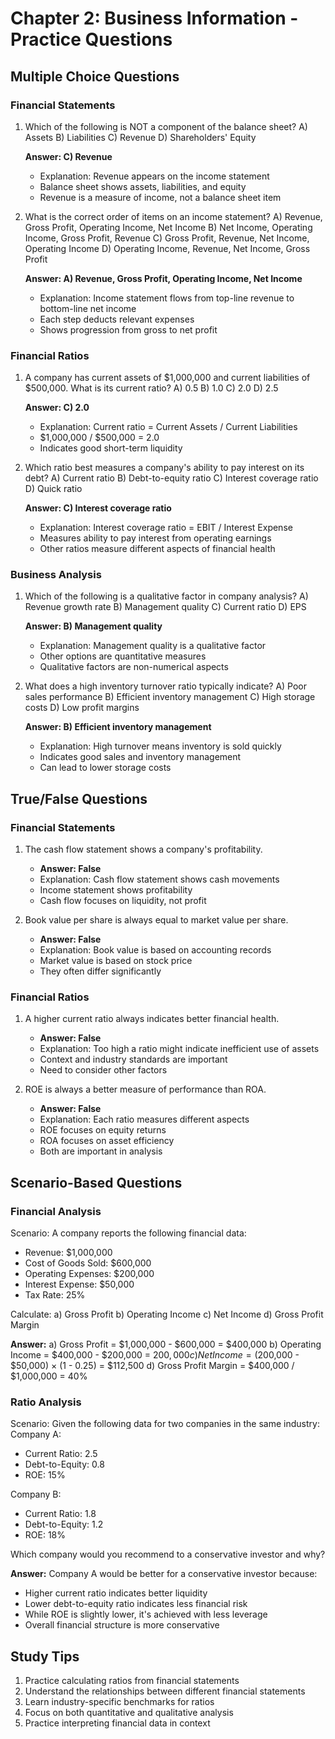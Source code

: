 # Chapter 2: Business Information - Practice Questions

## Multiple Choice Questions

### Financial Statements
1. Which of the following is NOT a component of the balance sheet?
   A) Assets
   B) Liabilities
   C) Revenue
   D) Shareholders' Equity
   
   **Answer: C) Revenue**
   - Explanation: Revenue appears on the income statement
   - Balance sheet shows assets, liabilities, and equity
   - Revenue is a measure of income, not a balance sheet item

2. What is the correct order of items on an income statement?
   A) Revenue, Gross Profit, Operating Income, Net Income
   B) Net Income, Operating Income, Gross Profit, Revenue
   C) Gross Profit, Revenue, Net Income, Operating Income
   D) Operating Income, Revenue, Net Income, Gross Profit
   
   **Answer: A) Revenue, Gross Profit, Operating Income, Net Income**
   - Explanation: Income statement flows from top-line revenue to bottom-line net income
   - Each step deducts relevant expenses
   - Shows progression from gross to net profit

### Financial Ratios
1. A company has current assets of $1,000,000 and current liabilities of $500,000. What is its current ratio?
   A) 0.5
   B) 1.0
   C) 2.0
   D) 2.5
   
   **Answer: C) 2.0**
   - Explanation: Current ratio = Current Assets / Current Liabilities
   - $1,000,000 / $500,000 = 2.0
   - Indicates good short-term liquidity

2. Which ratio best measures a company's ability to pay interest on its debt?
   A) Current ratio
   B) Debt-to-equity ratio
   C) Interest coverage ratio
   D) Quick ratio
   
   **Answer: C) Interest coverage ratio**
   - Explanation: Interest coverage ratio = EBIT / Interest Expense
   - Measures ability to pay interest from operating earnings
   - Other ratios measure different aspects of financial health

### Business Analysis
1. Which of the following is a qualitative factor in company analysis?
   A) Revenue growth rate
   B) Management quality
   C) Current ratio
   D) EPS
   
   **Answer: B) Management quality**
   - Explanation: Management quality is a qualitative factor
   - Other options are quantitative measures
   - Qualitative factors are non-numerical aspects

2. What does a high inventory turnover ratio typically indicate?
   A) Poor sales performance
   B) Efficient inventory management
   C) High storage costs
   D) Low profit margins
   
   **Answer: B) Efficient inventory management**
   - Explanation: High turnover means inventory is sold quickly
   - Indicates good sales and inventory management
   - Can lead to lower storage costs

## True/False Questions

### Financial Statements
1. The cash flow statement shows a company's profitability.
   - **Answer: False**
   - Explanation: Cash flow statement shows cash movements
   - Income statement shows profitability
   - Cash flow focuses on liquidity, not profit

2. Book value per share is always equal to market value per share.
   - **Answer: False**
   - Explanation: Book value is based on accounting records
   - Market value is based on stock price
   - They often differ significantly

### Financial Ratios
1. A higher current ratio always indicates better financial health.
   - **Answer: False**
   - Explanation: Too high a ratio might indicate inefficient use of assets
   - Context and industry standards are important
   - Need to consider other factors

2. ROE is always a better measure of performance than ROA.
   - **Answer: False**
   - Explanation: Each ratio measures different aspects
   - ROE focuses on equity returns
   - ROA focuses on asset efficiency
   - Both are important in analysis

## Scenario-Based Questions

### Financial Analysis
Scenario: A company reports the following financial data:
- Revenue: $1,000,000
- Cost of Goods Sold: $600,000
- Operating Expenses: $200,000
- Interest Expense: $50,000
- Tax Rate: 25%

Calculate:
a) Gross Profit
b) Operating Income
c) Net Income
d) Gross Profit Margin

**Answer:**
a) Gross Profit = $1,000,000 - $600,000 = $400,000
b) Operating Income = $400,000 - $200,000 = $200,000
c) Net Income = ($200,000 - $50,000) × (1 - 0.25) = $112,500
d) Gross Profit Margin = $400,000 / $1,000,000 = 40%

### Ratio Analysis
Scenario: Given the following data for two companies in the same industry:
Company A:
- Current Ratio: 2.5
- Debt-to-Equity: 0.8
- ROE: 15%

Company B:
- Current Ratio: 1.8
- Debt-to-Equity: 1.2
- ROE: 18%

Which company would you recommend to a conservative investor and why?

**Answer:**
Company A would be better for a conservative investor because:
- Higher current ratio indicates better liquidity
- Lower debt-to-equity ratio indicates less financial risk
- While ROE is slightly lower, it's achieved with less leverage
- Overall financial structure is more conservative

## Study Tips
1. Practice calculating ratios from financial statements
2. Understand the relationships between different financial statements
3. Learn industry-specific benchmarks for ratios
4. Focus on both quantitative and qualitative analysis
5. Practice interpreting financial data in context 